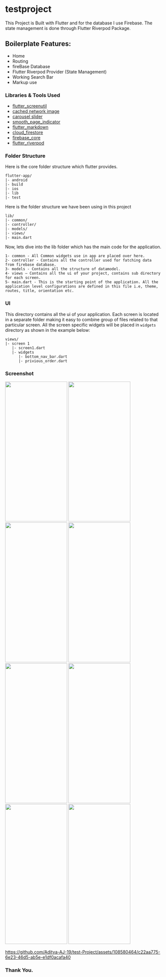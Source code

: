 # testproject

This Project is Built with Flutter and for the database I use Firebase. The state management is done through Flutter Riverpod Package.

## Boilerplate Features:


* Home
* Routing
* fireBase Database
* Flutter Riverpod Provider (State Management)
* Working Search Bar
* Markup use

### Libraries & Tools Used
* [flutter_screenutil](https://pub.dev/packages/flutter_screenutil)
* [cached network image](https://pub.dev/packages/cached_network_image)
* [carousel slider](https://pub.dev/packages/carousel_slider)
* [smooth_page_indicator](https://pub.dev/packages/smooth_page_indicator)
* [flutter_markdown](https://pub.dev/packages/flutter_markdown)
* [cloud_firestore](https://pub.dev/packages/cloud_firestore)
* [firebase_core](https://pub.dev/packages/firebase_core)
* [flutter_riverpod](https://pub.dev/packages/flutter_riverpod)

### Folder Structure
Here is the core folder structure which flutter provides.

```
flutter-app/
|- android
|- build
|- ios
|- lib
|- test
```
Here is the folder structure we have been using in this project

```
lib/
|- common/
|- controller/
|- models/
|- views/
|- main.dart
```

Now, lets dive into the lib folder which has the main code for the application.

```
1- common - All Common widgets use in app are placed over here.
2- controller - Contains all the controller used for fatching data from firebase database.
3- models - Contains all the structure of datamodel. 
4- views — Contains all the ui of your project, contains sub directory for each screen.
5- main.dart - This is the starting point of the application. All the application level configurations are defined in this file i.e, theme, routes, title, orientation etc.
```
### UI

This directory contains all the ui of your application. Each screen is located in a separate folder making it easy to combine group of files related to that particular screen. All the screen specific widgets will be placed in `widgets` directory as shown in the example below:

```
views/
|- screen 1
   |- screen1.dart
   |- widgets
      |- bottom_nav_bar.dart
      |- privious_order.dart
```

### Screenshot 
<img src="https://github.com/Aditya-AJ-19/test-Project/assets/108580464/d8a0bdf3-2ff2-4552-a408-de88664d2bab" width="200" height="450">
<img src="https://github.com/Aditya-AJ-19/test-Project/assets/108580464/e4ab629b-1b35-491f-afcc-11dc44946958" width="200" height="450">
<img src="https://github.com/Aditya-AJ-19/test-Project/assets/108580464/6d8af94d-5ba9-4a9c-94c8-a861f2010ca8" width="200" height="450">
<img src="https://github.com/Aditya-AJ-19/test-Project/assets/108580464/b2ab1950-82ac-4d18-bdca-d0f580da92b2" width="200" height="450">
<img src="https://github.com/Aditya-AJ-19/test-Project/assets/108580464/c93afc54-ddfe-422f-acbd-e05e2e30169d" width="200" height="450">
<img src="https://github.com/Aditya-AJ-19/test-Project/assets/108580464/36a272ac-f38e-43a5-9ccd-01b6d5a1a748" width="200" height="450">
<img src="https://github.com/Aditya-AJ-19/test-Project/assets/108580464/9cbf998d-f6cf-4f9a-8232-f4627ab54fd5" width="200" height="450">
<img src="https://github.com/Aditya-AJ-19/test-Project/assets/108580464/7e484da4-7434-4a61-8432-0c2fcb40ed6f" width="200" height="450">

https://github.com/Aditya-AJ-19/test-Project/assets/108580464/c22aa775-6e23-46d5-ab5e-e1df0acafa40

### Thank You.
